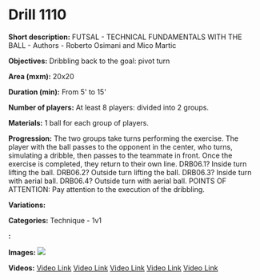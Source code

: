 # Drill 1110

**Short description:**
FUTSAL - TECHNICAL FUNDAMENTALS WITH THE BALL - Authors - Roberto Osimani and Mico Martic

**Objectives:**
Dribbling back to the goal: pivot turn

**Area (mxm):**
20x20

**Duration (min):**
From 5' to 15'

**Number of players:**
At least 8 players: divided into 2 groups.

**Materials:**
1 ball for each group of players.

**Progression:**
The two groups take turns performing the exercise. The player with the ball passes to the opponent in the center, who turns, simulating a dribble, then passes to the teammate in front. Once the exercise is completed, they return to their own line. DRB06.1? Inside turn lifting the ball. DRB06.2? Outside turn lifting the ball. DRB06.3? Inside turn with aerial ball. DRB06.4? Outside turn with aerial ball. POINTS OF ATTENTION: Pay attention to the execution of the dribbling.

**Variations:**


**Categories:**
Technique - 1v1

**:**


**Images:**
![](https://www.coachingfutsal.com/\images\c556f647c19c8241244184d9d27e92947e55c37927e4b41b6ed09bdb3a33b73b311f81ed21d4eff1587a5ee7c980dba33979ba6e233c2831edf5400ea457997a52c1e71e7eceb.jpg)

**Videos:**
[Video Link](https://www.youtube.com/embed/GTGADx4xkys)
[Video Link](https://www.youtube.com/embed/u-h_YkGDWho)
[Video Link](https://www.youtube.com/embed/xwHz3Eb2gkU)
[Video Link](https://www.youtube.com/embed/vARJePUvboA)
[Video Link](https://www.youtube.com/embed/40qVNc3TGIg)

